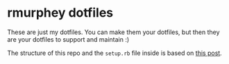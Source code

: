 # rmurphey dotfiles

These are just my dotfiles. You can make them your dotfiles, but then they are
your dotfiles to support and maintain :)

The structure of this repo and the `setup.rb` file inside is based on [this
post](http://errtheblog.com/posts/89-huba-huba).
